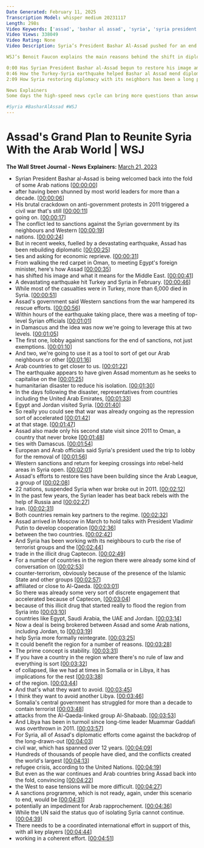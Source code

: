 ```yaml
---
Date Generated: February 11, 2025
Transcription Model: whisper medium 20231117
Length: 298s
Video Keywords: ['assad', 'bashar al assad', 'syria', 'syria president', 'syria diplomatic relations', 'arab countries', 'syria sanctions explained', 'turkey syria earthquake', 'turkey syria earthquake effects', 'assad reputation', 'turkey earthquake', 'syria earthquake', 'western sanctions on syria', "assad's grand plan to reunite syria with the arab world", 'wsj', 'syria relations with middle east', 'syria diplomacy', 'syria news', 'syria relations with israel', 'syria relationship with us', 'syria war', 'syria earthquake relief', 'wonews']
Video Views: 338049
Video Rating: None
Video Description: Syria’s President Bashar Al-Assad pushed for an end to sanctions following the devastating Turkey-Syria earthquake. Now, Arab neighbors who snubbed Assad for waging a war against his own people are negotiating deals with him.

WSJ’s Benoit Faucon explains the main reasons behind the shift in diplomacy and how Syria is slowly reintegrating with nations in the Middle East like Egypt, Jordan and Oman.

0:00 Has Syrian President Bashar al-Assad begun to restore his image among the Middle East?
0:46 How the Turkey-Syria earthquake helped Bashar al Assad mend diplomatic relations
2:09 How Syria restoring diplomacy with its neighbors has been a long process

News Explainers
Some days the high-speed news cycle can bring more questions than answers. WSJ’s news explainers break down the day's biggest stories into bite-size pieces to help you make sense of the news.

#Syria #BasharAlAssad #WSJ
---
```


# Assad's Grand Plan to Reunite Syria With the Arab World | WSJ
**The Wall Street Journal - News Explainers:** [March 21, 2023](https://www.youtube.com/watch?v=5oBlrluEdOE)
*  Syrian President Bashar al-Assad is being welcomed back into the fold of some Arab nations [[00:00:00](https://www.youtube.com/watch?v=5oBlrluEdOE&t=0.0s)]
*  after having been shunned by most world leaders for more than a decade. [[00:00:06](https://www.youtube.com/watch?v=5oBlrluEdOE&t=6.68s)]
*  His brutal crackdown on anti-government protests in 2011 triggered a civil war that's still [[00:00:11](https://www.youtube.com/watch?v=5oBlrluEdOE&t=11.98s)]
*  going on. [[00:00:17](https://www.youtube.com/watch?v=5oBlrluEdOE&t=17.34s)]
*  The conflict led to sanctions against the Syrian government by its neighbours and Western [[00:00:19](https://www.youtube.com/watch?v=5oBlrluEdOE&t=19.82s)]
*  nations. [[00:00:24](https://www.youtube.com/watch?v=5oBlrluEdOE&t=24.5s)]
*  But in recent weeks, fuelled by a devastating earthquake, Assad has been rebuilding diplomatic [[00:00:25](https://www.youtube.com/watch?v=5oBlrluEdOE&t=25.86s)]
*  ties and asking for economic reprieve. [[00:00:31](https://www.youtube.com/watch?v=5oBlrluEdOE&t=31.54s)]
*  From walking the red carpet in Oman, to meeting Egypt's foreign minister, here's how Assad [[00:00:35](https://www.youtube.com/watch?v=5oBlrluEdOE&t=35.36s)]
*  has shifted his image and what it means for the Middle East. [[00:00:41](https://www.youtube.com/watch?v=5oBlrluEdOE&t=41.5s)]
*  A devastating earthquake hit Turkey and Syria in February. [[00:00:46](https://www.youtube.com/watch?v=5oBlrluEdOE&t=46.82s)]
*  While most of the casualties were in Turkey, more than 6,000 died in Syria. [[00:00:51](https://www.youtube.com/watch?v=5oBlrluEdOE&t=51.1s)]
*  Assad's government said Western sanctions from the war hampered its rescue efforts. [[00:00:56](https://www.youtube.com/watch?v=5oBlrluEdOE&t=56.54s)]
*  Within hours of the earthquake taking place, there was a meeting of top-level Syrian officials [[00:01:01](https://www.youtube.com/watch?v=5oBlrluEdOE&t=61.06s)]
*  in Damascus and the idea was now we're going to leverage this at two levels. [[00:01:05](https://www.youtube.com/watch?v=5oBlrluEdOE&t=65.78s)]
*  The first one, lobby against sanctions for the end of sanctions, not just exemptions. [[00:01:10](https://www.youtube.com/watch?v=5oBlrluEdOE&t=70.7s)]
*  And two, we're going to use it as a tool to sort of get our Arab neighbours or other [[00:01:16](https://www.youtube.com/watch?v=5oBlrluEdOE&t=76.42s)]
*  Arab countries to get closer to us. [[00:01:22](https://www.youtube.com/watch?v=5oBlrluEdOE&t=82.1s)]
*  The earthquake appears to have given Assad momentum as he seeks to capitalise on the [[00:01:25](https://www.youtube.com/watch?v=5oBlrluEdOE&t=85.9s)]
*  humanitarian disaster to reduce his isolation. [[00:01:30](https://www.youtube.com/watch?v=5oBlrluEdOE&t=90.26s)]
*  In the days following the disaster, representatives from countries including the United Arab Emirates, [[00:01:33](https://www.youtube.com/watch?v=5oBlrluEdOE&t=93.54s)]
*  Egypt and Jordan visited Syria. [[00:01:40](https://www.youtube.com/watch?v=5oBlrluEdOE&t=100.1s)]
*  So really you could see that war was already ongoing as the repression sort of accelerated [[00:01:42](https://www.youtube.com/watch?v=5oBlrluEdOE&t=102.62s)]
*  at that stage. [[00:01:47](https://www.youtube.com/watch?v=5oBlrluEdOE&t=107.18s)]
*  Assad also made only his second state visit since 2011 to Oman, a country that never broke [[00:01:48](https://www.youtube.com/watch?v=5oBlrluEdOE&t=108.18s)]
*  ties with Damascus. [[00:01:54](https://www.youtube.com/watch?v=5oBlrluEdOE&t=114.54s)]
*  European and Arab officials said Syria's president used the trip to lobby for the removal of [[00:01:56](https://www.youtube.com/watch?v=5oBlrluEdOE&t=116.58000000000001s)]
*  Western sanctions and return for keeping crossings into rebel-held areas in Syria open. [[00:02:01](https://www.youtube.com/watch?v=5oBlrluEdOE&t=121.94s)]
*  Assad's efforts to restore ties have been building since the Arab League, a group of [[00:02:08](https://www.youtube.com/watch?v=5oBlrluEdOE&t=128.38s)]
*  22 nations, suspended Syria when war broke out in 2011. [[00:02:12](https://www.youtube.com/watch?v=5oBlrluEdOE&t=132.98s)]
*  In the past few years, the Syrian leader has beat back rebels with the help of Russia and [[00:02:27](https://www.youtube.com/watch?v=5oBlrluEdOE&t=147.1s)]
*  Iran. [[00:02:31](https://www.youtube.com/watch?v=5oBlrluEdOE&t=151.85999999999999s)]
*  Both countries remain key partners to the regime. [[00:02:32](https://www.youtube.com/watch?v=5oBlrluEdOE&t=152.85999999999999s)]
*  Assad arrived in Moscow in March to hold talks with President Vladimir Putin to develop cooperation [[00:02:36](https://www.youtube.com/watch?v=5oBlrluEdOE&t=156.38000000000002s)]
*  between the two countries. [[00:02:42](https://www.youtube.com/watch?v=5oBlrluEdOE&t=162.62s)]
*  And Syria has been working with its neighbours to curb the rise of terrorist groups and the [[00:02:44](https://www.youtube.com/watch?v=5oBlrluEdOE&t=164.94s)]
*  trade in the illicit drug Captecon. [[00:02:49](https://www.youtube.com/watch?v=5oBlrluEdOE&t=169.94s)]
*  For a number of countries in the region there were already some kind of conversation on [[00:02:53](https://www.youtube.com/watch?v=5oBlrluEdOE&t=173.46s)]
*  counter-terrorism, obviously because of the presence of the Islamic State and other groups [[00:02:57](https://www.youtube.com/watch?v=5oBlrluEdOE&t=177.10000000000002s)]
*  affiliated or close to Al-Qaeda. [[00:03:01](https://www.youtube.com/watch?v=5oBlrluEdOE&t=181.54000000000002s)]
*  So there was already some very sort of discrete engagement that accelerated because of Captecon, [[00:03:04](https://www.youtube.com/watch?v=5oBlrluEdOE&t=184.58s)]
*  because of this illicit drug that started really to flood the region from Syria into [[00:03:10](https://www.youtube.com/watch?v=5oBlrluEdOE&t=190.22s)]
*  countries like Egypt, Saudi Arabia, the UAE and Jordan. [[00:03:14](https://www.youtube.com/watch?v=5oBlrluEdOE&t=194.46s)]
*  Now a deal is being brokered between Assad and some Arab nations, including Jordan, to [[00:03:19](https://www.youtube.com/watch?v=5oBlrluEdOE&t=199.70000000000002s)]
*  help Syria more formally reintegrate. [[00:03:25](https://www.youtube.com/watch?v=5oBlrluEdOE&t=205.02s)]
*  It could benefit the region for a number of reasons. [[00:03:28](https://www.youtube.com/watch?v=5oBlrluEdOE&t=208.22000000000003s)]
*  The prime concept is stability. [[00:03:31](https://www.youtube.com/watch?v=5oBlrluEdOE&t=211.34s)]
*  If you have a country in the region where there's no rule of law and everything is sort [[00:03:32](https://www.youtube.com/watch?v=5oBlrluEdOE&t=212.98s)]
*  of collapsed, like we had at times in Somalia or in Libya, it has implications for the rest [[00:03:38](https://www.youtube.com/watch?v=5oBlrluEdOE&t=218.66s)]
*  of the region. [[00:03:44](https://www.youtube.com/watch?v=5oBlrluEdOE&t=224.73999999999998s)]
*  And that's what they want to avoid. [[00:03:45](https://www.youtube.com/watch?v=5oBlrluEdOE&t=225.73999999999998s)]
*  I think they want to avoid another Libya. [[00:03:46](https://www.youtube.com/watch?v=5oBlrluEdOE&t=226.73999999999998s)]
*  Somalia's central government has struggled for more than a decade to contain terrorist [[00:03:48](https://www.youtube.com/watch?v=5oBlrluEdOE&t=228.89999999999998s)]
*  attacks from the Al-Qaeda-linked group Al-Shabaab. [[00:03:53](https://www.youtube.com/watch?v=5oBlrluEdOE&t=233.29999999999998s)]
*  And Libya has been in turmoil since long-time leader Muammar Gaddafi was overthrown in 2011. [[00:03:57](https://www.youtube.com/watch?v=5oBlrluEdOE&t=237.01999999999998s)]
*  For Syria, all of Assad's diplomatic efforts come against the backdrop of the long-drawn-out [[00:04:03](https://www.youtube.com/watch?v=5oBlrluEdOE&t=243.98s)]
*  civil war, which has spanned over 12 years. [[00:04:09](https://www.youtube.com/watch?v=5oBlrluEdOE&t=249.85999999999999s)]
*  Hundreds of thousands of people have died, and the conflicts created the world's largest [[00:04:13](https://www.youtube.com/watch?v=5oBlrluEdOE&t=253.78s)]
*  refugee crisis, according to the United Nations. [[00:04:19](https://www.youtube.com/watch?v=5oBlrluEdOE&t=259.18s)]
*  But even as the war continues and Arab countries bring Assad back into the fold, convincing [[00:04:22](https://www.youtube.com/watch?v=5oBlrluEdOE&t=262.5s)]
*  the West to ease tensions will be more difficult. [[00:04:27](https://www.youtube.com/watch?v=5oBlrluEdOE&t=267.7s)]
*  A sanctions programme, which is not ready, again, under this scenario to end, would be [[00:04:31](https://www.youtube.com/watch?v=5oBlrluEdOE&t=271.38s)]
*  potentially an impediment for Arab rapprochement. [[00:04:36](https://www.youtube.com/watch?v=5oBlrluEdOE&t=276.22s)]
*  While the UN said the status quo of isolating Syria cannot continue. [[00:04:39](https://www.youtube.com/watch?v=5oBlrluEdOE&t=279.5s)]
*  There needs to be a coordinated international effort in support of this, with all key players [[00:04:44](https://www.youtube.com/watch?v=5oBlrluEdOE&t=284.98s)]
*  working in a coherent effort. [[00:04:51](https://www.youtube.com/watch?v=5oBlrluEdOE&t=291.3s)]
